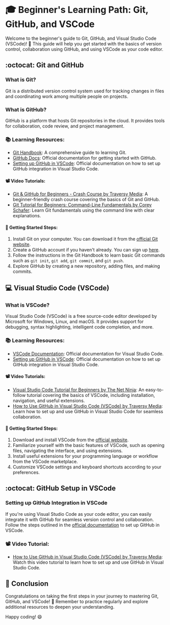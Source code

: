 # :mortar_board: Beginner's Learning Path: Git, GitHub, and VSCode

Welcome to the beginner's guide to Git, GitHub, and Visual Studio Code (VSCode)! :wave: This guide will help you get started with the basics of version control, collaboration using GitHub, and using VSCode as your code editor.

## :octocat: Git and GitHub

### What is Git?
Git is a distributed version control system used for tracking changes in files and coordinating work among multiple people on projects.

### What is GitHub?
GitHub is a platform that hosts Git repositories in the cloud. It provides tools for collaboration, code review, and project management.

### :books: Learning Resources:
- [Git Handbook](https://git-scm.com/book/en/v2): A comprehensive guide to learning Git.
- [GitHub Docs](https://docs.github.com/en/get-started): Official documentation for getting started with GitHub.
- [Setting up GitHub in VSCode](https://code.visualstudio.com/docs/sourcecontrol/github): Official documentation on how to set up GitHub integration in Visual Studio Code.

#### :film_projector: Video Tutorials:
- [Git & GitHub for Beginners - Crash Course by Traversy Media](https://www.youtube.com/watch?v=SWYqp7iY_Tc): A beginner-friendly crash course covering the basics of Git and GitHub.
- [Git Tutorial for Beginners: Command-Line Fundamentals by Corey Schafer](https://www.youtube.com/watch?v=HVsySz-h9r4): Learn Git fundamentals using the command line with clear explanations.

#### :rocket: Getting Started Steps:
1. Install Git on your computer. You can download it from the [official Git website](https://git-scm.com/downloads).
2. Create a GitHub account if you haven't already. You can sign up [here](https://github.com/join).
3. Follow the instructions in the Git Handbook to learn basic Git commands such as `git init`, `git add`, `git commit`, and `git push`.
4. Explore GitHub by creating a new repository, adding files, and making commits.

## :computer: Visual Studio Code (VSCode)
### What is VSCode?
Visual Studio Code (VSCode) is a free source-code editor developed by Microsoft for Windows, Linux, and macOS. It provides support for debugging, syntax highlighting, intelligent code completion, and more.

### :books: Learning Resources:
- [VSCode Documentation](https://code.visualstudio.com/docs): Official documentation for Visual Studio Code.
- [Setting up GitHub in VSCode](https://code.visualstudio.com/docs/sourcecontrol/github): Official documentation on how to set up GitHub integration in Visual Studio Code.

#### :film_projector: Video Tutorials:
- [Visual Studio Code Tutorial for Beginners by The Net Ninja](https://www.youtube.com/watch?v=GW2EeF3q6IQ): An easy-to-follow tutorial covering the basics of VSCode, including installation, navigation, and useful extensions.
- [How to Use GitHub in Visual Studio Code (VSCode) by Traversy Media](https://www.youtube.com/watch?v=i_23KUAEtUM): Learn how to set up and use GitHub in Visual Studio Code for seamless collaboration.

#### :rocket: Getting Started Steps:
1. Download and install VSCode from the [official website](https://code.visualstudio.com/Download).
2. Familiarize yourself with the basic features of VSCode, such as opening files, navigating the interface, and using extensions.
3. Install useful extensions for your programming language or workflow from the VSCode marketplace.
4. Customize VSCode settings and keyboard shortcuts according to your preferences.

## :octocat: GitHub Setup in VSCode

### Setting up GitHub Integration in VSCode
If you're using Visual Studio Code as your code editor, you can easily integrate it with GitHub for seamless version control and collaboration. Follow the steps outlined in the [official documentation](https://code.visualstudio.com/docs/sourcecontrol/github) to set up GitHub in VSCode.

### :film_projector: Video Tutorial:
- [How to Use GitHub in Visual Studio Code (VSCode) by Traversy Media](https://www.youtube.com/watch?v=i_23KUAEtUM): Watch this video tutorial to learn how to set up and use GitHub in Visual Studio Code.

## :tada: Conclusion
Congratulations on taking the first steps in your journey to mastering Git, GitHub, and VSCode! :clap: Remember to practice regularly and explore additional resources to deepen your understanding.

Happy coding! :smile:
